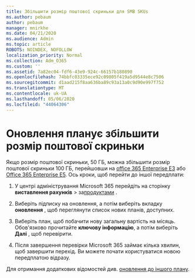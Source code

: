 ```yaml
---
title: Збільшити розмір поштової скриньки для SMB SKUs
ms.author: pebaum
author: pebaum
manager: mnirkhe
ms.date: 04/21/2020
ms.audience: Admin
ms.topic: article
ROBOTS: NOINDEX, NOFOLLOW
localization_priority: Normal
ms.collection: Adm_O365
ms.custom: ''
ms.assetid: 7a82ec04-fdf6-43e9-924c-66157b180890
ms.openlocfilehash: 74bbfc03335ece92c09805f419a5d9544e8c7506
ms.sourcegitcommit: d1aad215f8aa636ba89c93a13a0c9d90e997f752
ms.translationtype: MT
ms.contentlocale: uk-UA
ms.lasthandoff: 05/06/2020
ms.locfileid: "44064306"
---
```

# <a name="upgrade-plans-to-increase-mailbox-size"></a>Оновлення планує збільшити розмір поштової скриньки

Якщо розмір поштової скриньки, 50 ГБ, можна збільшити розмір поштової скриньки 100 ГБ, перейшовши на [office 365 Enterprise E3](https://products.office.com/business/office-365-enterprise-e3-business-software) або [Office 365 Enterprise E5](https://products.office.com/business/office-365-enterprise-e5-business-software). Ось кроки, щоб перейти до іншої передплати:
  
1. У центрі адміністрування Microsoft 365 перейдіть на сторінку **виставлення рахунків** > за[продуктами](https://go.microsoft.com/fwlink/p/?linkid=842054) .

2. Виберіть підписку на оновлення, а потім виберіть вкладку **оновлення** , щоб переглянути список нових планів, доступних.

3. Виберіть план, щоб побачити нову загальну вартість на місяць. Обов'язково прочитайте **ключову інформацію**, а потім виберіть **Далі** , щоб перевірити.

4. Після завершення перевірки Microsoft 365 займає кілька хвилин, щоб завершити перехід. Ви можете почати користуватися новою передплатою відразу.

Для отримання додаткових відомостей див. [оновлення до іншого плану](https://docs.microsoft.com/microsoft-365/commerce/subscriptions/upgrade-to-different-plan).